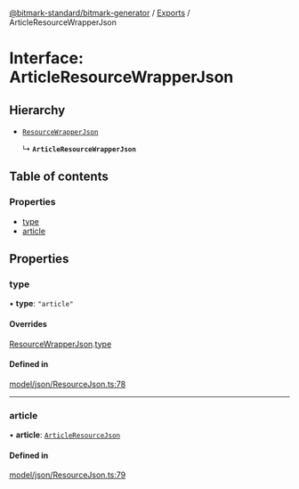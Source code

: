 [@bitmark-standard/bitmark-generator](../API.md) / [Exports](../modules.md) / ArticleResourceWrapperJson

# Interface: ArticleResourceWrapperJson

## Hierarchy

- [`ResourceWrapperJson`](ResourceWrapperJson.md)

  ↳ **`ArticleResourceWrapperJson`**

## Table of contents

### Properties

- [type](ArticleResourceWrapperJson.md#type)
- [article](ArticleResourceWrapperJson.md#article)

## Properties

### type

• **type**: ``"article"``

#### Overrides

[ResourceWrapperJson](ResourceWrapperJson.md).[type](ResourceWrapperJson.md#type)

#### Defined in

[model/json/ResourceJson.ts:78](https://github.com/getMoreBrain/bitmark-generator/blob/ccb191f/src/model/json/ResourceJson.ts#L78)

___

### article

• **article**: [`ArticleResourceJson`](ArticleResourceJson.md)

#### Defined in

[model/json/ResourceJson.ts:79](https://github.com/getMoreBrain/bitmark-generator/blob/ccb191f/src/model/json/ResourceJson.ts#L79)

